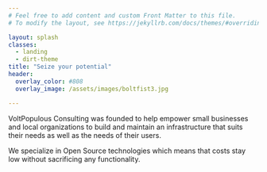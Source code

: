 ```yaml
---
# Feel free to add content and custom Front Matter to this file.
# To modify the layout, see https://jekyllrb.com/docs/themes/#overriding-theme-defaults

layout: splash
classes:
  - landing
  - dirt-theme
title: "Seize your potential"
header:
  overlay_color: #808
  overlay_image: /assets/images/boltfist3.jpg

---
```


VoltPopulous Consulting was founded to help empower small businesses and local
organizations to build and maintain an infrastructure that suits their needs as 
well as the needs of their users.

We specialize in Open Source technologies which means that costs stay low without sacrificing any functionality.
